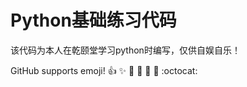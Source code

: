# Python基础练习代码
该代码为本人在乾颐堂学习python时编写，仅供自娱自乐！




GitHub supports emoji!
:+1: :sparkles: :camel: :tada:
:rocket: :metal: :octocat: